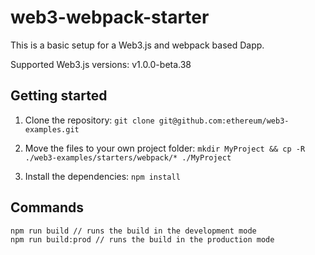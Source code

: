 # web3-webpack-starter

This is a basic setup for a Web3.js and webpack based Dapp.

Supported Web3.js versions: v1.0.0-beta.38

## Getting started

1. Clone the repository:
```git clone git@github.com:ethereum/web3-examples.git```

2. Move the files to your own project folder:
```mkdir MyProject && cp -R ./web3-examples/starters/webpack/* ./MyProject```

3. Install the dependencies:
```npm install```

## Commands

```
npm run build // runs the build in the development mode
npm run build:prod // runs the build in the production mode
```
